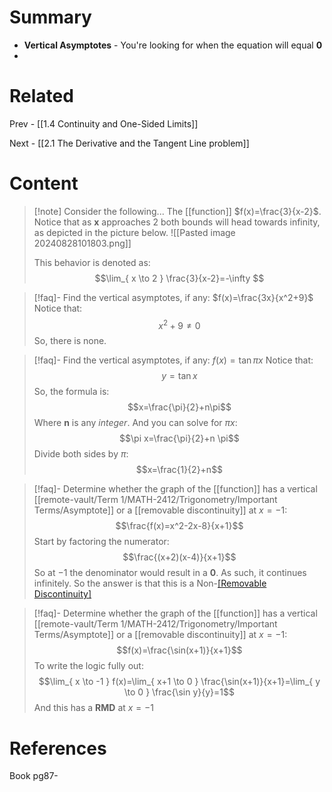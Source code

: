 # Summary
- __Vertical Asymptotes__ - You're looking for when the equation will equal __0__
- 
# Related
Prev - [[1.4 Continuity and One-Sided Limits]]

Next - [[2.1 The Derivative and the Tangent Line problem]]
# Content

>[!note] Consider the following...
>The [[function]] $f(x)=\frac{3}{x-2}$. Notice that as __x__ approaches 2 both bounds will head towards infinity, as depicted in the picture below.
>![[Pasted image 20240828101803.png]]
>
>This behavior is denoted as: $$\lim_{ x \to 2 } \frac{3}{x-2}=-\infty $$

>[!faq]- Find the vertical asymptotes, if any: $f(x)=\frac{3x}{x^2+9}$
>Notice that: $$x^2+9\neq 0$$
>So, there is none.

>[!faq]- Find the vertical asymptotes, if any: $f(x)=\tan \pi x$
>Notice that: $$y=\tan x$$
>So, the formula is: $$x=\frac{\pi}{2}+n\pi$$
>Where __n__ is any _integer_.
>And you can solve for $\pi x$: $$\pi x=\frac{\pi}{2}+n \pi$$
>Divide both sides by $\pi$: $$x=\frac{1}{2}+n$$

>[!faq]- Determine whether the graph of the [[function]] has a vertical [[remote-vault/Term 1/MATH-2412/Trigonometry/Important Terms/Asymptote]] or a [[removable discontinuity]] at $x=-1$: $$\frac{f(x)=x^2-2x-8}{x+1}$$
>Start by factoring the numerator: $$\frac{(x+2)(x-4)}{x+1}$$
>So at $-1$ the denominator would result in a __0__.
>As such, it continues infinitely. So the answer is that this is a Non-[[Removable Discontinuity]](__NRD__)

>[!faq]- Determine whether the graph of the [[function]] has a vertical [[remote-vault/Term 1/MATH-2412/Trigonometry/Important Terms/Asymptote]] or a [[removable discontinuity]] at $x=-1$: $$f(x)=\frac{\sin(x+1)}{x+1}$$
>To write the logic fully out: $$\lim_{ x \to -1 } f(x)=\lim_{ x+1 \to 0 } \frac{\sin(x+1)}{x+1}=\lim_{ y \to 0 } \frac{\sin y}{y}=1$$
>And this has a __RMD__ at $x=-1$



# References
Book pg87-